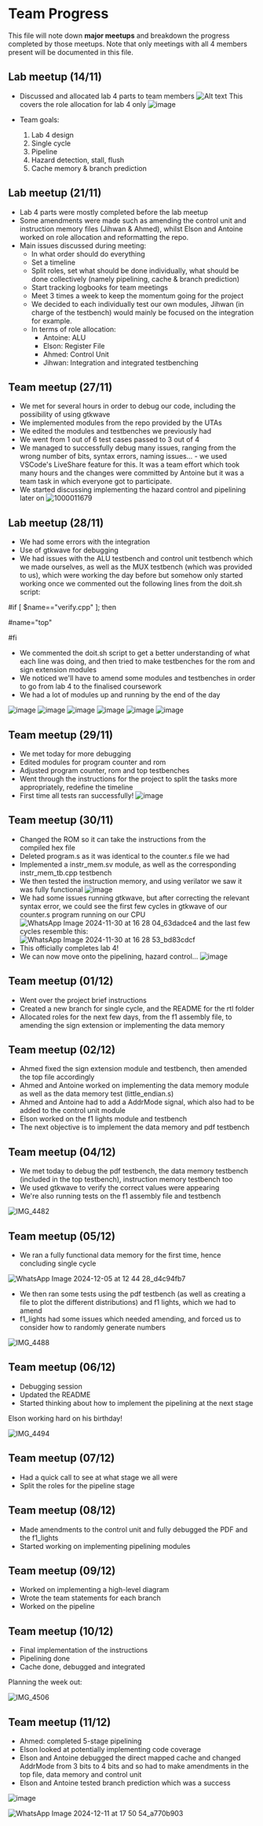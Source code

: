 # Team Progress

This file will note down **major meetups** and breakdown the progress completed by those meetups. Note that only meetings with all 4 members present will be documented in this file.

## Lab meetup (14/11)
  - Discussed and allocated lab 4 parts to team members
    ![Alt text](../../images/topsv.png)
    This covers the role allocation for lab 4 only
    ![image](https://github.com/user-attachments/assets/4229391c-f2dd-4d15-9164-3958981c14b4)

  - Team goals:
    1. Lab 4 design
    2. Single cycle
    3. Pipeline
    4. Hazard detection, stall, flush
    5. Cache memory & branch prediction

## Lab meetup (21/11)
  - Lab 4 parts were mostly completed before the lab meetup
  - Some amendments were made such as amending the control unit and instruction memory files (Jihwan & Ahmed), whilst Elson and Antoine worked on role allocation and reformatting the repo. 
  - Main issues discussed during meeting:
    - In what order should do everything
    - Set a timeline
    - Split roles, set what should be done individually, what should be done collectively (namely pipelining, cache & branch prediction)
    - Start tracking logbooks for team meetings
    - Meet 3 times a week to keep the momentum going for the project
    - We decided to each individually test our own modules, Jihwan (in charge of the testbench) would mainly be focused on the integration for example.
    - In terms of role allocation:
        - Antoine: ALU
        - Elson: Register File
        - Ahmed: Control Unit
        - Jihwan: Integration and integrated testbenching

## Team meetup (27/11)
  - We met for several hours in order to debug our code, including the possibility of using gtkwave
  - We implemented modules from the repo provided by the UTAs
  - We edited the modules and testbenches we previously had
  - We went from 1 out of 6 test cases passed to 3 out of 4
  - We managed to successfully debug many issues, ranging from the wrong number of bits, syntax errors, naming issues... - we used VSCode's LiveShare feature for this. It was a team effort which took many hours and the changes were committed by Antoine but it was a team task in which everyone got to participate.
  - We started discussing implementing the hazard control and pipelining later on
    ![1000011679](https://github.com/user-attachments/assets/a1fe9d1a-9d5f-44af-a730-6e390b1e6e52)

## Lab meetup (28/11)
  - We had some errors with the integration
  - Use of gtkwave for debugging
  - We had issues with the ALU testbench and control unit testbench which we made ourselves, as well as the MUX testbench (which was provided to us), which were working the day before but somehow only started working once we commented out the following lines from the doit.sh script:
    
#if [ $name=="verify.cpp" ]; then

#name="top"

#fi

  - We commented the doit.sh script to get a better understanding of what each line was doing, and then tried to make testbenches for the rom and sign extension modules
  - We noticed we'll have to amend some modules and testbenches in order to go from lab 4 to the finalised coursework
  - We had a lot of modules up and running by the end of the day

![image](https://github.com/user-attachments/assets/3703ac81-38f8-4b13-bb24-4329db993c46)
![image](https://github.com/user-attachments/assets/b44abfeb-0d67-4283-92e9-2448c3153f71)
![image](https://github.com/user-attachments/assets/5c775663-8845-4d05-a10a-dc0816b1a3ea)
![image](https://github.com/user-attachments/assets/e5d6dcf4-b575-4882-9c5c-8edab1121680)
![image](https://github.com/user-attachments/assets/d7fb6585-e7dc-4cd9-afd5-35feca2905d1)
![image](https://github.com/user-attachments/assets/9bc7ce7f-569f-4fbe-924e-1b3a08a6e105)

## Team meetup (29/11)
  - We met today for more debugging
  - Edited modules for program counter and rom
  - Adjusted program counter, rom and top testbenches
  - Went through the instructions for the project to split the tasks more appropriately, redefine the timeline
  - First time all tests ran successfully! 
![image](https://github.com/user-attachments/assets/46d4181e-92d0-480e-a301-8ffec25d1f41)

## Team meetup (30/11)
  - Changed the ROM so it can take the instructions from the compiled hex file
  - Deleted program.s as it was identical to the counter.s file we had
  - Implemented a instr_mem.sv module, as well as the corresponding instr_mem_tb.cpp testbench
  - We then tested the instruction memory, and using verilator we saw it was fully functional
![image](https://github.com/user-attachments/assets/f7543cea-5e5e-48bc-a64d-770b39fec8ec) 
  - We had some issues running gtkwave, but after correcting the relevant syntax error, we could see the first few cycles in gtkwave of our counter.s program running on our CPU
![WhatsApp Image 2024-11-30 at 16 28 04_63dadce4](https://github.com/user-attachments/assets/e6fa36a9-d57e-492f-8dfa-af812792dbbb)
and the last few cycles resemble this:
![WhatsApp Image 2024-11-30 at 16 28 53_bd83cdcf](https://github.com/user-attachments/assets/d7d6402d-6f15-48ea-ae67-18a3e8fb9a51)
  - This officially completes lab 4!
  - We can now move onto the pipelining, hazard control...
![image](https://github.com/user-attachments/assets/1be4de09-46ea-4221-9d46-4a927ca86585)

## Team meetup (01/12)
  - Went over the project brief instructions
  - Created a new branch for single cycle, and the README for the rtl folder
  - Allocated roles for the next few days, from the f1 assembly file, to amending the sign extension or implementing the data memory

## Team meetup (02/12)
  - Ahmed fixed the sign extension module and testbench, then amended the top file accordingly
  - Ahmed and Antoine worked on implementing the data memory module as well as the data memory test (little_endian.s)
  - Ahmed and Antoine had to add a AddrMode signal, which also had to be added to the control unit module
  - Elson worked on the f1 lights module and testbench
  - The next objective is to implement the data memory and pdf testbench 

## Team meetup (04/12)
  - We met today to debug the pdf testbench, the data memory testbench (included in the top testbench), instruction memory testbench too
  - We used gtkwave to verify the correct values were appearing
  - We're also running tests on the f1 assembly file and testbench

![IMG_4482](https://github.com/user-attachments/assets/131e9d23-55db-48a8-94be-37f7cd7227ad)

## Team meetup (05/12)
  - We ran a fully functional data memory for the first time, hence concluding single cycle

![WhatsApp Image 2024-12-05 at 12 44 28_d4c94fb7](https://github.com/user-attachments/assets/f7c1c6ea-b557-4c85-9163-8a8124b108ff)

  - We then ran some tests using the pdf testbench (as well as creating a file to plot the different distributions) and f1 lights, which we had to amend
  - f1_lights had some issues which needed amending, and forced us to consider how to randomly generate numbers

![IMG_4488](https://github.com/user-attachments/assets/7676f42a-3b97-456e-b2af-5446f02c6ca2)

## Team meetup (06/12)
  - Debugging session
  - Updated the README
  - Started thinking about how to implement the pipelining at the next stage

Elson working hard on his birthday!

![IMG_4494](https://github.com/user-attachments/assets/f4e1a226-f472-4e1b-81ad-f74eda5a4290)

## Team meetup (07/12)
  - Had a quick call to see at what stage we all were
  - Split the roles for the pipeline stage

## Team meetup (08/12)
  - Made amendments to the control unit and fully debugged the PDF and the f1_lights
  - Started working on implementing pipelining modules

## Team meetup (09/12)
  - Worked on implementing a high-level diagram
  - Wrote the team statements for each branch
  - Worked on the pipeline

## Team meetup (10/12)
  - Final implementation of the instructions
  - Pipelining done
  - Cache done, debugged and integrated

Planning the week out:

![IMG_4506](https://github.com/user-attachments/assets/7e8a9971-efcc-4d83-81d5-2d3cb69a4b93)

## Team meetup (11/12)
  - Ahmed: completed 5-stage pipelining
  - Elson looked at potentially implementing code coverage 
  - Elson and Antoine debugged the direct mapped cache and changed AddrMode from 3 bits to 4 bits and so had to make amendments in the top file, data memory and control unit
  - Elson and Antoine tested branch prediction which was a success

![image](https://github.com/user-attachments/assets/89235d3d-c5cf-495f-a5f1-e8f1d3571e32)

![WhatsApp Image 2024-12-11 at 17 50 54_a770b903](https://github.com/user-attachments/assets/e6f9fa33-87fe-43b5-979d-d0a94055bdc2)
